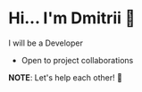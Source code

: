 # Hi... I'm Dmitrii 👋

I will be a Developer

- Open to project collaborations

**NOTE**: Let's help each other! 🤝
